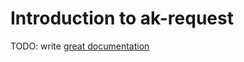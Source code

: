 # Introduction to ak-request

TODO: write [great documentation](http://jacobian.org/writing/what-to-write/)
